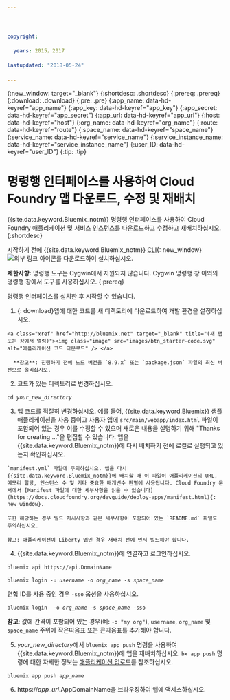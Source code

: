 ```yaml
---



copyright:

  years: 2015，2017

lastupdated: "2018-05-24"

---
```


{:new_window: target="_blank"}
{:shortdesc: .shortdesc}
{:prereq: .prereq}
{:download: .download}
{:pre: .pre}
{:app_name: data-hd-keyref="app_name"}
{:app_key: data-hd-keyref="app_key"}
{:app_secret: data-hd-keyref="app_secret"}
{:app_url: data-hd-keyref="app_url"}
{:host: data-hd-keyref="host"}
{:org_name: data-hd-keyref="org_name"}
{:route: data-hd-keyref="route"}
{:space_name: data-hd-keyref="space_name"}
{:service_name: data-hd-keyref="service_name"}
{:service_instance_name: data-hd-keyref="service_instance_name"}
{:user_ID: data-hd-keyref="user_ID"}
{:tip: .tip}

# 명령행 인터페이스를 사용하여 Cloud Foundry 앱 다운로드, 수정 및 재배치

{{site.data.keyword.Bluemix_notm}} 명령행 인터페이스를 사용하여 Cloud Foundry 애플리케이션 및 서비스 인스턴스를 다운로드하고 수정하고 재배치하십시오.
{:shortdesc}

시작하기 전에 {{site.data.keyword.Bluemix_notm}} [CLI](/docs/cli/index.html#overview){: new_window} ![외부 링크 아이콘](../../../icons/launch-glyph.svg)를 다운로드하여 설치하십시오. 


**제한사항:** 명령행 도구는 Cygwin에서 지원되지 않습니다. Cygwin 명령행 창 이외의 명령행 창에서 도구를 사용하십시오.
{:prereq}

명령행 인터페이스를 설치한 후 시작할 수 있습니다.

  1. {: download}앱에 대한 코드를 새 디렉토리에 다운로드하여 개발 환경을 설정하십시오.

    <a class="xref" href="http://bluemix.net" target="_blank" title="(새 탭 또는 창에서 열림)"><img class="image" src="images/btn_starter-code.svg" alt="애플리케이션 코드 다운로드" /> </a>

      **참고**: 진행하기 전에 노드 버전을 `8.9.x` 또는 `package.json` 파일의 최신 버전으로 올리십시오.

  2. 코드가 있는 디렉토리로 변경하십시오.

  <pre class="pre"><code class="hljs">cd <var class="keyword varname">your_new_directory</var></code></pre>

  3.  앱 코드를 적절히 변경하십시오. 예를 들어, {{site.data.keyword.Bluemix}} 샘플 애플리케이션을 사용 중이고 사용자 앱에 `src/main/webapp/index.html` 파일이 포함되어 있는 경우 이를 수정할 수 있으며 새로운 내용을 설명하기 위해 "Thanks for creating ..."을 편집할 수 있습니다. 앱을 {{site.data.keyword.Bluemix_notm}}에 다시 배치하기 전에 로컬로 실행되고 있는지 확인하십시오.

    `manifest.yml` 파일에 주의하십시오. 앱을 다시 {{site.data.keyword.Bluemix_notm}}에 배치할 때 이 파일이 애플리케이션의 URL, 메모리 할당, 인스턴스 수 및 기타 중요한 매개변수 판별에 사용됩니다. Cloud Foundry 문서에서 [Manifest 파일에 대한 세부사항을 읽을 수 있습니다](https://docs.cloudfoundry.org/devguide/deploy-apps/manifest.html){: new_window}.

    또한 해당하는 경우 빌드 지시사항과 같은 세부사항이 포함되어 있는 `README.md` 파일도 주의하십시오.

    참고: 애플리케이션이 Liberty 앱인 경우 재배치 전에 먼저 빌드해야 합니다.

  4. {{site.data.keyword.Bluemix_notm}}에 연결하고 로그인하십시오.

  <pre class="pre"><code class="hljs">bluemix api https://api.<span class="keyword" data-hd-keyref="DomainName">DomainName</span></code></pre>

  <pre class="pre"><code class="hljs">bluemix login -u <var class="keyword varname" data-hd-keyref="user_ID">username</var> -o <var class="keyword varname" data-hd-keyref="org_name">org_name</var> -s <var class="keyword varname" data-hd-keyref="space_name">space_name</var></code></pre>

  연합 ID를 사용 중인 경우 `-sso` 옵션을 사용하십시오.

  <pre class="pre"><code class="hljs">bluemix login  -o <var class="keyword varname" data-hd-keyref="org_name">org_name</var> -s <var class="keyword varname" data-hd-keyref="space_name">space_name</var> -sso</code></pre>

  **참고**: 값에 간격이 포함되어 있는 경우(예: `-o "my org"`), `username`, `org_name` 및 `space_name` 주위에 작은따옴표 또는 큰따옴표를 추가해야 합니다.

  5. <var class="keyword varname">your_new_directory</var>에서 `bluemix app push` 명령을 사용하여 {{site.data.keyword.Bluemix_notm}}에 앱을 재배치하십시오. `bx app push` 명령에 대한 자세한 정보는 [애플리케이션 업로드](/docs/starters/upload_app.html)를 참조하십시오.

  <pre class="pre"><code class="hljs">bluemix app push <var class="keyword varname" data-hd-keyref="app_name">app_name</var></code></pre>

  6. https://<var class="keyword varname" data-hd-keyref="app_url">app_url</var>.<span class="keyword" data-hd-keyref="APPDomain">AppDomainName</span>을 브라우징하여 앱에 액세스하십시오.
